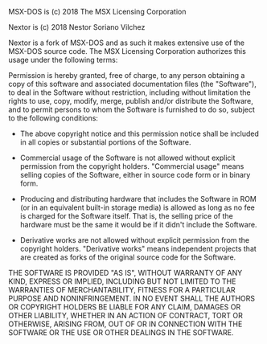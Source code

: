 MSX-DOS is (c) 2018 The MSX Licensing Corporation

Nextor is (c) 2018 Nestor Soriano Vilchez

Nextor is a fork of MSX-DOS and as such it makes extensive use of the MSX-DOS source code. The MSX Licensing Corporation authorizes this usage under the following terms:

Permission is hereby granted, free of charge, to any person obtaining a copy of this software and associated documentation files (the "Software"), to deal in the Software without restriction, including without limitation the rights to use, copy, modify, merge, publish and/or distribute the Software, and to permit persons to whom the Software is furnished to do so, subject to the following conditions:

- The above copyright notice and this permission notice shall be included in all copies or substantial portions of the Software.

- Commercial usage of the Software is not allowed without explicit permission from the copyright holders. "Commercial usage" means selling copies of the Software, either in source code form or in binary form.

- Producing and distributing hardware that includes the Software in ROM (or in an equivalent built-in storage media) is allowed as long as no fee is charged for the Software itself. That is, the selling price of the hardware must be the same it would be if it didn't include the Software.

- Derivative works are not allowed without explicit permission from the copyright holders. "Derivative works" means independent projects that are created as forks of the original source code for the Software.

THE SOFTWARE IS PROVIDED "AS IS", WITHOUT WARRANTY OF ANY KIND, EXPRESS OR IMPLIED, INCLUDING BUT NOT LIMITED TO THE WARRANTIES OF MERCHANTABILITY, FITNESS FOR A PARTICULAR PURPOSE AND NONINFRINGEMENT. IN NO EVENT SHALL THE AUTHORS OR COPYRIGHT HOLDERS BE LIABLE FOR ANY CLAIM, DAMAGES OR OTHER LIABILITY, WHETHER IN AN ACTION OF CONTRACT, TORT OR OTHERWISE, ARISING FROM, OUT OF OR IN CONNECTION WITH THE SOFTWARE OR THE USE OR OTHER DEALINGS IN THE SOFTWARE.
